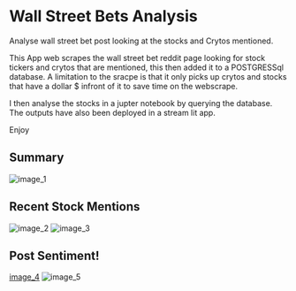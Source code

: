 
# Wall Street Bets Analysis
Analyse wall street bet post looking at the stocks and Crytos mentioned.

This App web scrapes the wall street bet reddit page looking for stock tickers and crytos that are mentioned, this then added it to a POSTGRESSql database.
A limitation to the sracpe is that it only picks up crytos and stocks that have a dollar $ infront of it to save time on the webscrape. 

I then analyse the stocks in a jupter notebook by querying the database. 
The outputs have also been deployed in a stream lit app.

Enjoy

## Summary
![image_1](https://user-images.githubusercontent.com/19586482/110432364-eaf84e00-80a6-11eb-8d88-bd904c33843d.png)
## Recent Stock Mentions
![image_2](https://user-images.githubusercontent.com/19586482/110432437-082d1c80-80a7-11eb-849a-b7a5f16fc0aa.png)
![image_3](https://user-images.githubusercontent.com/19586482/110432580-3a3e7e80-80a7-11eb-925e-08748fb05895.png)
## Post Sentiment!
[image_4](https://user-images.githubusercontent.com/19586482/110432623-47f40400-80a7-11eb-94b3-0dd5e10f2ec3.png)
![image_5](https://user-images.githubusercontent.com/19586482/110432657-504c3f00-80a7-11eb-8717-c731b436174b.png)



